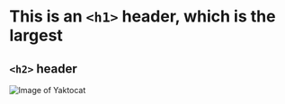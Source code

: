 # This is an `<h1>` header, which is the largest
## `<h2>` header

![Image of Yaktocat](https://octodex.github.com/images/yaktocat.png)
